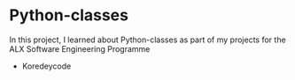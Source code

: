 # Python-classes
In this project, I learned about Python-classes as part of my projects for the ALX Software Engineering Programme
* Koredeycode

